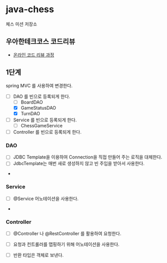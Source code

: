 # java-chess

체스 미션 저장소

## 우아한테크코스 코드리뷰

- [온라인 코드 리뷰 과정](https://github.com/woowacourse/woowacourse-docs/blob/master/maincourse/README.md)

## 1단계

spring MVC 를 사용하여 변경한다.

- [ ] DAO 를 빈으로 등록되게 한다.
  - [ ] BoardDAO
  - [x] GameStatusDAO
  - [x] TurnDAO
- [ ] Service 를 빈으로 등록되게 한다.
  - [ ] ChessGameService
- [ ] Controller 를 빈으로 등록되게 한다.

### DAO
- [ ] JDBC Template을 이용하여 Connection을 직접 만들어 주는 로직을 대체한다.
- [ ] JdbcTemplate는 매번 새로 생성하지 않고 빈 주입을 받아서 사용한다.
- 
### Service
- [ ] @Service 어노테이션을 사용한다.
- 
### Controller
- [ ] @Controller 나 @RestController 를 활용하여 요청한다.
- [ ] 요청과 컨트롤러를 맵핑하기 위해 어노테이션을 사용한다. 
- [ ] 반환 타입은 객체로 보낸다. 





